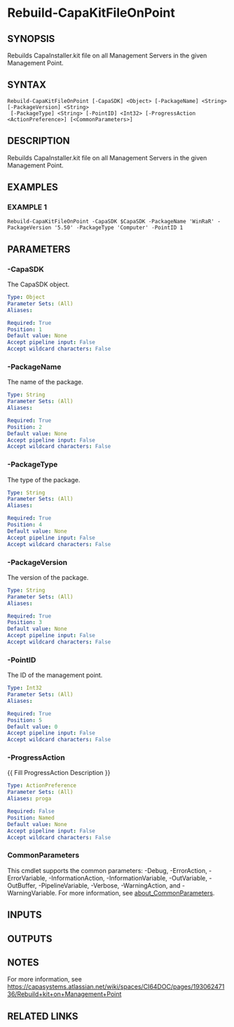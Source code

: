 # Rebuild-CapaKitFileOnPoint

## SYNOPSIS
Rebuilds CapaInstaller.kit file on all Management Servers in the given Management Point.

## SYNTAX

```
Rebuild-CapaKitFileOnPoint [-CapaSDK] <Object> [-PackageName] <String> [-PackageVersion] <String>
 [-PackageType] <String> [-PointID] <Int32> [-ProgressAction <ActionPreference>] [<CommonParameters>]
```

## DESCRIPTION
Rebuilds CapaInstaller.kit file on all Management Servers in the given Management Point.

## EXAMPLES

### EXAMPLE 1
```
Rebuild-CapaKitFileOnPoint -CapaSDK $CapaSDK -PackageName 'WinRaR' -PackageVersion '5.50' -PackageType 'Computer' -PointID 1
```

## PARAMETERS

### -CapaSDK
The CapaSDK object.

```yaml
Type: Object
Parameter Sets: (All)
Aliases:

Required: True
Position: 1
Default value: None
Accept pipeline input: False
Accept wildcard characters: False
```

### -PackageName
The name of the package.

```yaml
Type: String
Parameter Sets: (All)
Aliases:

Required: True
Position: 2
Default value: None
Accept pipeline input: False
Accept wildcard characters: False
```

### -PackageType
The type of the package.

```yaml
Type: String
Parameter Sets: (All)
Aliases:

Required: True
Position: 4
Default value: None
Accept pipeline input: False
Accept wildcard characters: False
```

### -PackageVersion
The version of the package.

```yaml
Type: String
Parameter Sets: (All)
Aliases:

Required: True
Position: 3
Default value: None
Accept pipeline input: False
Accept wildcard characters: False
```

### -PointID
The ID of the management point.

```yaml
Type: Int32
Parameter Sets: (All)
Aliases:

Required: True
Position: 5
Default value: 0
Accept pipeline input: False
Accept wildcard characters: False
```

### -ProgressAction
{{ Fill ProgressAction Description }}

```yaml
Type: ActionPreference
Parameter Sets: (All)
Aliases: proga

Required: False
Position: Named
Default value: None
Accept pipeline input: False
Accept wildcard characters: False
```

### CommonParameters
This cmdlet supports the common parameters: -Debug, -ErrorAction, -ErrorVariable, -InformationAction, -InformationVariable, -OutVariable, -OutBuffer, -PipelineVariable, -Verbose, -WarningAction, and -WarningVariable. For more information, see [about_CommonParameters](http://go.microsoft.com/fwlink/?LinkID=113216).

## INPUTS

## OUTPUTS

## NOTES
For more information, see https://capasystems.atlassian.net/wiki/spaces/CI64DOC/pages/19306247136/Rebuild+kit+on+Management+Point

## RELATED LINKS

